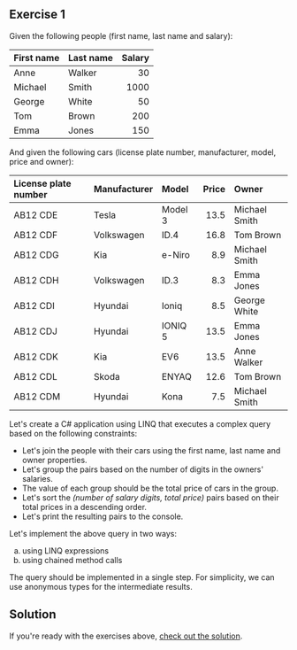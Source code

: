 ## Exercise 1

Given the following people (first name, last name and salary):

| First name | Last name | Salary |
|:-----------|:----------|-------:|
| Anne       | Walker    | 30     |
| Michael    | Smith     | 1000   |
| George     | White     | 50     |
| Tom        | Brown     | 200    |
| Emma       | Jones     | 150    |

And given the following cars (license plate number, manufacturer, model, price and owner):

| License plate number | Manufacturer | Model   | Price | Owner         |
|:---------------------|:-------------|:--------|------:|:--------------|
| AB12 CDE             | Tesla        | Model 3 | 13.5  | Michael Smith |
| AB12 CDF             | Volkswagen   | ID.4    | 16.8  | Tom Brown     |
| AB12 CDG             | Kia          | e-Niro  | 8.9   | Michael Smith |
| AB12 CDH             | Volkswagen   | ID.3    | 8.3   | Emma Jones    |
| AB12 CDI             | Hyundai      | Ioniq   | 8.5   | George White  |
| AB12 CDJ             | Hyundai      | IONIQ 5 | 13.5  | Emma Jones    |
| AB12 CDK             | Kia          | EV6     | 13.5  | Anne Walker   |
| AB12 CDL             | Skoda        | ENYAQ   | 12.6  | Tom Brown     |
| AB12 CDM             | Hyundai      | Kona    | 7.5   | Michael Smith |

Let's create a C# application using LINQ that executes a complex query based on the following constraints:

* Let's join the people with their cars using the first name, last name and owner properties.
* Let's group the pairs based on the number of digits in the owners' salaries.
* The value of each group should be the total price of cars in the group.
* Let's sort the *(number of salary digits, total price)* pairs based on their total prices in a descending order.
* Let's print the resulting pairs to the console.

Let's implement the above query in two ways:

<ol type="a">
  <li>using LINQ expressions</li>
  <li>using chained method calls</li>
</ol>

The query should be implemented in a single step. For simplicity, we can use anonymous types for the intermediate results.

## Solution

If you're ready with the exercises above, [check out the solution](assets/courses/db/lab03/solution.zip).
